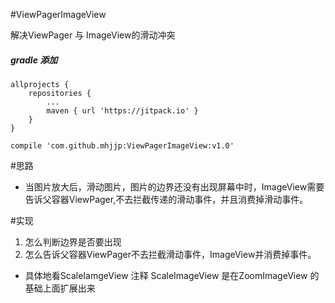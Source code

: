 #ViewPagerImageView

解决ViewPager 与 ImageView的滑动冲突

#####  gradle 添加

	allprojects {
		repositories {
			...
			maven { url 'https://jitpack.io' }
		}
	}

    compile 'com.github.mhjjp:ViewPagerImageView:v1.0'


  #思路

  - 当图片放大后，滑动图片，图片的边界还没有出现屏幕中时，ImageView需要告诉父容器ViewPager,不去拦截传递的滑动事件，并且消费掉滑动事件。

  #实现

  1. 怎么判断边界是否要出现
  2. 怎么告诉父容器ViewPager不去拦截滑动事件，ImageView并消费掉事件。

  - 具体地看ScaleIamgeView 注释  ScaleImageView  是在ZoomImageView 的基础上面扩展出来
